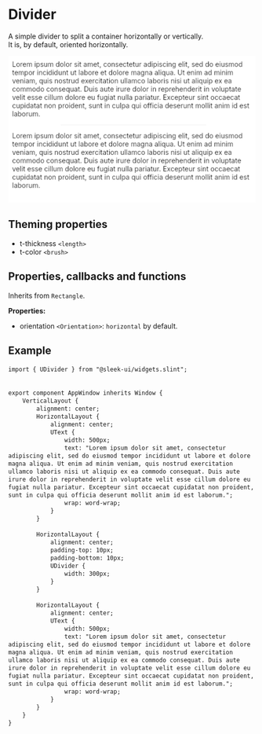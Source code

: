 
# Divider
A simple divider to split a container horizontally or vertically.  
It is, by default, oriented horizontally.

![divider presentation](images/divider.png)

## Theming properties
- t-thickness `<length>`
- t-color `<brush>`
  
## Properties, callbacks and functions
Inherits from `Rectangle`.  

**Properties:**
- orientation `<Orientation>`: `horizontal` by default.

## Example
```slint
import { UDivider } from "@sleek-ui/widgets.slint";


export component AppWindow inherits Window {
	VerticalLayout {
		alignment: center;
		HorizontalLayout {
            alignment: center;
            UText {
                width: 500px;
                text: "Lorem ipsum dolor sit amet, consectetur adipiscing elit, sed do eiusmod tempor incididunt ut labore et dolore magna aliqua. Ut enim ad minim veniam, quis nostrud exercitation ullamco laboris nisi ut aliquip ex ea commodo consequat. Duis aute irure dolor in reprehenderit in voluptate velit esse cillum dolore eu fugiat nulla pariatur. Excepteur sint occaecat cupidatat non proident, sunt in culpa qui officia deserunt mollit anim id est laborum.";
                wrap: word-wrap;
            }
        }

        HorizontalLayout {
            alignment: center;
            padding-top: 10px;
            padding-bottom: 10px;
            UDivider {
                width: 300px;
            }
        }

        HorizontalLayout {
            alignment: center;
            UText {
                width: 500px;
                text: "Lorem ipsum dolor sit amet, consectetur adipiscing elit, sed do eiusmod tempor incididunt ut labore et dolore magna aliqua. Ut enim ad minim veniam, quis nostrud exercitation ullamco laboris nisi ut aliquip ex ea commodo consequat. Duis aute irure dolor in reprehenderit in voluptate velit esse cillum dolore eu fugiat nulla pariatur. Excepteur sint occaecat cupidatat non proident, sunt in culpa qui officia deserunt mollit anim id est laborum.";
                wrap: word-wrap;
            }
        }
	}
}
```